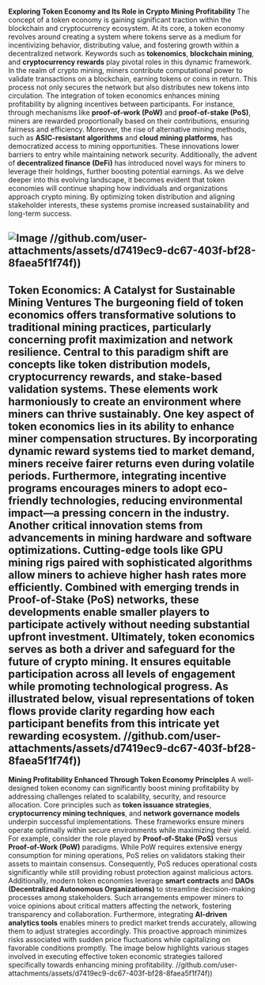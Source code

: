 **Exploring Token Economy and Its Role in Crypto Mining Profitability**
The concept of a token economy is gaining significant traction within the blockchain and cryptocurrency ecosystem. At its core, a token economy revolves around creating a system where tokens serve as a medium for incentivizing behavior, distributing value, and fostering growth within a decentralized network. Keywords such as **tokenomics**, **blockchain mining**, and **cryptocurrency rewards** play pivotal roles in this dynamic framework.
In the realm of crypto mining, miners contribute computational power to validate transactions on a blockchain, earning tokens or coins in return. This process not only secures the network but also distributes new tokens into circulation. The integration of token economics enhances mining profitability by aligning incentives between participants. For instance, through mechanisms like **proof-of-work (PoW)** and **proof-of-stake (PoS)**, miners are rewarded proportionally based on their contributions, ensuring fairness and efficiency.
Moreover, the rise of alternative mining methods, such as **ASIC-resistant algorithms** and **cloud mining platforms**, has democratized access to mining opportunities. These innovations lower barriers to entry while maintaining network security. Additionally, the advent of **decentralized finance (DeFi)** has introduced novel ways for miners to leverage their holdings, further boosting potential earnings.
As we delve deeper into this evolving landscape, it becomes evident that token economies will continue shaping how individuals and organizations approach crypto mining. By optimizing token distribution and aligning stakeholder interests, these systems promise increased sustainability and long-term success. 

![Image](https://github.com/user-attachments/assets/d7419ec9-dc67-403f-bf28-8faea5f1f74f)
 //github.com/user-attachments/assets/d7419ec9-dc67-403f-bf28-8faea5f1f74f))
---
**Token Economics: A Catalyst for Sustainable Mining Ventures**
The burgeoning field of token economics offers transformative solutions to traditional mining practices, particularly concerning **profit maximization** and **network resilience**. Central to this paradigm shift are concepts like **token distribution models**, **cryptocurrency rewards**, and **stake-based validation systems**. These elements work harmoniously to create an environment where miners can thrive sustainably.
One key aspect of token economics lies in its ability to enhance miner compensation structures. By incorporating **dynamic reward systems** tied to market demand, miners receive fairer returns even during volatile periods. Furthermore, integrating **incentive programs** encourages miners to adopt eco-friendly technologies, reducing environmental impact—a pressing concern in the industry.
Another critical innovation stems from advancements in **mining hardware** and **software optimizations**. Cutting-edge tools like **GPU mining rigs** paired with sophisticated algorithms allow miners to achieve higher hash rates more efficiently. Combined with emerging trends in **Proof-of-Stake (PoS)** networks, these developments enable smaller players to participate actively without needing substantial upfront investment.
Ultimately, token economics serves as both a driver and safeguard for the future of crypto mining. It ensures equitable participation across all levels of engagement while promoting technological progress. As illustrated below, visual representations of token flows provide clarity regarding how each participant benefits from this intricate yet rewarding ecosystem.
 //github.com/user-attachments/assets/d7419ec9-dc67-403f-bf28-8faea5f1f74f))
---
**Mining Profitability Enhanced Through Token Economy Principles**
A well-designed token economy can significantly boost mining profitability by addressing challenges related to scalability, security, and resource allocation. Core principles such as **token issuance strategies**, **cryptocurrency mining techniques**, and **network governance models** underpin successful implementations. These frameworks ensure miners operate optimally within secure environments while maximizing their yield.
For example, consider the role played by **Proof-of-Stake (PoS)** versus **Proof-of-Work (PoW)** paradigms. While PoW requires extensive energy consumption for mining operations, PoS relies on validators staking their assets to maintain consensus. Consequently, PoS reduces operational costs significantly while still providing robust protection against malicious actors.
Additionally, modern token economies leverage **smart contracts** and **DAOs (Decentralized Autonomous Organizations)** to streamline decision-making processes among stakeholders. Such arrangements empower miners to voice opinions about critical matters affecting the network, fostering transparency and collaboration.
Furthermore, integrating **AI-driven analytics tools** enables miners to predict market trends accurately, allowing them to adjust strategies accordingly. This proactive approach minimizes risks associated with sudden price fluctuations while capitalizing on favorable conditions promptly.
The image below highlights various stages involved in executing effective token economic strategies tailored specifically towards enhancing mining profitability.
 //github.com/user-attachments/assets/d7419ec9-dc67-403f-bf28-8faea5f1f74f))
